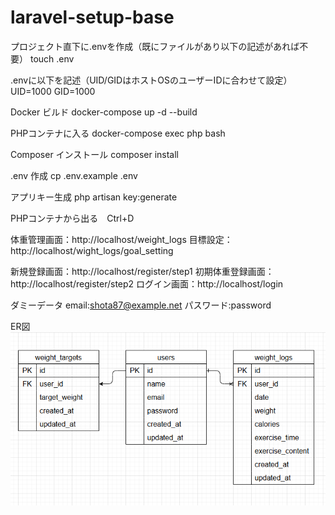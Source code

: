 # laravel-setup-base
プロジェクト直下に.envを作成（既にファイルがあり以下の記述があれば不要）
touch .env

.envに以下を記述（UID/GIDはホストOSのユーザーIDに合わせて設定）
UID=1000
GID=1000

Docker ビルド 
docker-compose up -d --build

PHPコンテナに入る 
docker-compose exec php bash

Composer インストール 
composer install

.env 作成 
cp .env.example .env

アプリキー生成 php artisan key:generate

PHPコンテナから出る　Ctrl+D

体重管理画面：http://localhost/weight_logs
目標設定：http://localhost/wight_logs/goal_setting

新規登録画面：http://localhost/register/step1
初期体重登録画面：http://localhost/register/step2
ログイン画面：http://localhost/login


ダミーデータ
email:shota87@example.net
パスワード:password

ER図
![alt text](er.png)